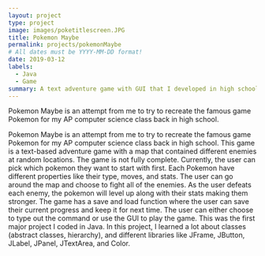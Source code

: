 ```yaml
---
layout: project
type: project
image: images/poketitlescreen.JPG
title: Pokemon Maybe
permalink: projects/pokemonMaybe
# All dates must be YYYY-MM-DD format!
date: 2019-03-12
labels:
  - Java
  - Game
summary: A text adventure game with GUI that I developed in high school.
---
```

Pokemon Maybe is an attempt from me to try to recreate the famous game Pokemon for my AP computer science class back in high school.

Pokemon Maybe is an attempt from me to try to recreate the famous game Pokemon for my AP computer science class back in high school. This game is a text-based adventure game with a map that contained different enemies at random locations. The game is not fully complete. Currently, the user can pick which pokemon they want to start with first. Each Pokemon have different properties like their type, moves, and stats. The user can go around the map and choose to fight all of the enemies. As the user defeats each enemy, the pokemon will level up along with their stats making them stronger. The game has a save and load function where the user can save their current progress and keep it for next time. The user can either choose to type out the command or use the GUI to play the game. This was the first major project I coded in Java. In this project, I learned a lot about classes (abstract classes, hierarchy), and different libraries like JFrame, JButton, JLabel, JPanel, JTextArea, and Color. 

